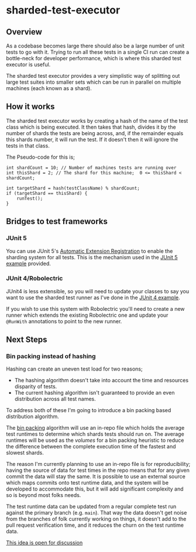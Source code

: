 # sharded-test-executor

## Overview
As a codebase becomes large there should also be a large number of 
unit tests to go with it.  Trying to run all these tests in a single CI 
run can create a bottle-neck for developer performance, which is where this
sharded test executor is useful.

The sharded test executor provides a very simplistic way of splitting out
large test suites into smaller sets which can be run in parallel on multiple
machines (each known as a shard).

## How it works

The sharded test executor works by creating a hash of the name of the 
test class which is being executed. It then takes that hash, divides it
by the number of shards the tests are being across, and, if the remainder
equals this shards number, it will run the test. If it doesn't then it will
ignore the tests in that class.

The Pseudo-code for this is;

```
int shardCount = 10; // Number of machines tests are running over
int thisShard = 2; // The shard for this machine;  0 <= thisShard < shardCount;

int targetShard = hash(testClassName) % shardCount;
if (targetShard == thisShard) {
    runTest();
}
```

## Bridges to test frameworks

### JUnit 5

You can use JUnit 5's [Automatic Extension Registration](https://junit.org/junit5/docs/current/user-guide/#extensions-registration-automatic) to enable
the sharding system for all tests. This is the mechanism used in the [JUnit 5 example](https://github.com/alsutton/sharded-test-executor/tree/main/examples/junit5)
provided.

### JUnit 4/Robolectric

JUnit4 is less extensible, so you will need to update your classes to say you want to use
the sharded test runner as I've done in the [JUnit 4 example](https://github.com/alsutton/sharded-test-executor/tree/main/examples/junit4).

If you wish to use this system with Robolectric you'll need to create a new runner which extends the existing 
Robolectric one and update your `@RunWith` annotations to point to the new runner.

## Next Steps

### Bin packing instead of hashing

Hashing can create an uneven test load for two reasons;

* The hashing algorithm doesn't take into account the time and resources disparity of tests.
* The current hashing algorithm isn't guaranteed to provide an even distribution across all test names.

To address both of these I'm going to introduce a bin packing based distribution algorithm.

The [bin packing](https://en.wikipedia.org/wiki/Bin_packing_problem) algorithm will use an in-repo file which 
holds the average test runtimes to determine which shards tests should run on. The average runtimes will be 
used as the *volumes* for a bin packing heuristic to reduce the difference between the complete execution
time of the fastest and slowest shards.

The reason I'm currently planning to use an in-repo file is for reproducibility; having the source of data
for test times in the repo means that for any given commit the data will stay the same. It is possible to 
use an external source which maps commits onto test runtime data, and the system will be developed to 
accommodate this, but it will add significant complexity and so is beyond most folks needs.

The test runtime data can be updated from a regular complete test run against the primary branch (e.g. `main`). 
That way the data doesn't get noise from the branches of folk currently working on things, it doesn't
add to the pull request verification time, and it reduces the churn on the test runtime data.

[This idea is open for discussion](https://github.com/alsutton/sharded-test-executor/issues/3)